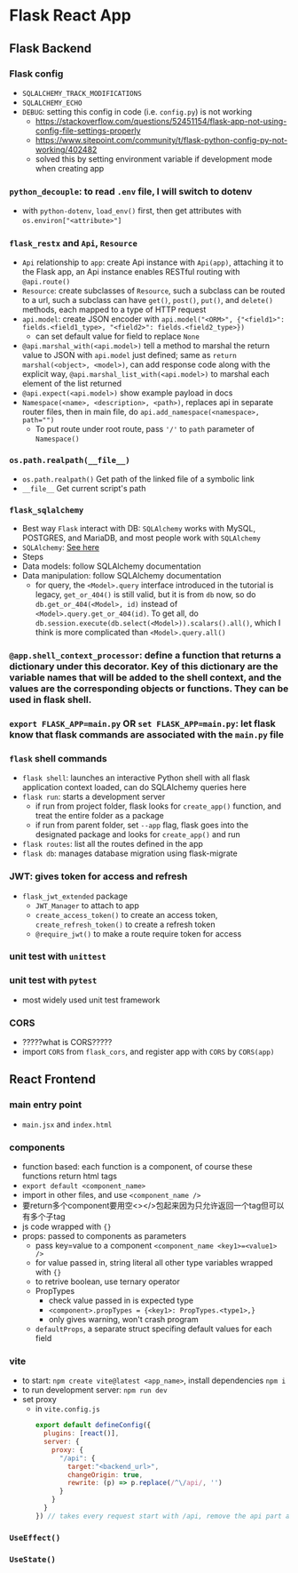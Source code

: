 # Flask React App
## Flask Backend
### Flask config
- `SQLALCHEMY_TRACK_MODIFICATIONS`
- `SQLALCHEMY_ECHO`
- `DEBUG`: setting this config in code (i.e. `config.py`) is not working
  - https://stackoverflow.com/questions/52451154/flask-app-not-using-config-file-settings-properly
  - https://www.sitepoint.com/community/t/flask-python-config-py-not-working/402482
  - solved this by setting environment variable if development mode when creating app
### `python_decouple`: to read `.env` file, I will switch to dotenv
- with `python-dotenv`, `load_env()` first, then get attributes with `os.environ["<attribute>"]`
### `flask_restx` and `Api`, `Resource`
- `Api` relationship to `app`: create Api instance with `Api(app)`, attaching it to the Flask app, an Api instance enables RESTful routing with `@api.route()`
- `Resource`: create subclasses of `Resource`, such a subclass can be routed to a url, such a subclass can have `get()`, `post()`, `put()`, and `delete()` methods, each mapped to a type of HTTP request
- `api.model`: create JSON encoder with `api.model("<ORM>", {"<field1>": fields.<field1_type>, "<field2>": fields.<field2_type>})`
  - can set default value for field to replace `None`
- `@api.marshal_with(<api.model>)` tell a method to marshal the return value to JSON with `api.model` just defined; same as `return marshal(<object>, <model>)`, can add response code along with the explicit way, `@api.marshal_list_with(<api.model>)` to marshal each element of the list returned
- `@api.expect(<api.model>)` show example payload in docs
- `Namespace(<name>, <description>, <path>)`, replaces api in separate router files, then in main file, do `api.add_namespace(<namespace>, path="")`
  - To put route under root route, pass `'/'` to `path` parameter of `Namespace()`
### `os.path.realpath(__file__)`
- `os.path.realpath()` Get path of the linked file of a symbolic link
- `__file__` Get current script's path
### `flask_sqlalchemy`
- Best way `Flask` interact with DB: `SQLAlchemy` works with MySQL, POSTGRES, and MariaDB, and most people work with `SQLAlchemy`
- `SQLAlchemy`: [See here](./SQLAlchemy.md)
- Steps
- Data models: follow SQLAlchemy documentation
- Data manipulation: follow SQLAlchemy documentation
  - for query, the `<Model>.query` interface introduced in the tutorial is legacy, `get_or_404()` is still valid, but it is from `db` now, so do `db.get_or_404(<Model>, id)` instead of `<Model>.query.get_or_404(id)`. To get all, do `db.session.execute(db.select(<Model>)).scalars().all()`, which I think is more complicated than `<Model>.query.all()`
### `@app.shell_context_processor`: define a function that returns a dictionary under this decorator. Key of this dictionary are the variable names that will be added to the shell context, and the values are the corresponding objects or functions. They can be used in flask shell.
### `export FLASK_APP=main.py` OR `set FLASK_APP=main.py`: let flask know that flask commands are associated with the `main.py` file
### `flask` shell commands
- `flask shell`: launches an interactive Python shell with all flask application context loaded, can do SQLAlchemy queries here
- `flask run`: starts a development server
  - if run from project folder, flask looks for `create_app()` function, and treat the entire folder as a package
  - if run from parent folder, set `--app` flag, flask goes into the designated package and looks for `create_app()` and run
- `flask routes`: list all the routes defined in the app
- `flask db`: manages database migration using flask-migrate
### JWT: gives token for access and refresh
  - `flask_jwt_extended` package
    - `JWT_Manager` to attach to app
    - `create_access_token()` to create an access token, `create_refresh_token()` to create a refresh token
    - `@require_jwt()` to make a route require token for access
### unit test with `unittest`
### unit test with `pytest`
- most widely used unit test framework
### CORS
  - ?????what is CORS?????
  - import `CORS` from `flask_cors`, and register app with `CORS` by `CORS(app)`
## React Frontend
### main entry point
- `main.jsx` and `index.html`
### components
- function based: each function is a component, of course these functions return html tags
- `export default <component_name>`
- import in other files, and use `<component_name />`
- 要return多个component要用空<></>包起来因为只允许返回一个tag但可以有多个子tag
- js code wrapped with `{}`
- props: passed to components as parameters
  - pass key=value to a component `<component_name <key1>=<value1> />`
  - for value passed in, string literal all other type variables wrapped with `{}`
  - to retrive boolean, use ternary operator
  - PropTypes
    - check value passed in is expected type
    - `<component>.propTypes = {<key1>: PropTypes.<type1>,}`
    - only gives warning, won't crash program
  - `defaultProps`, a separate struct specifing default values for each field
### vite
- to start: `npm create vite@latest <app_name>`, install dependencies `npm i`
- to run development server: `npm run dev`
- set proxy
  - in `vite.config.js`
    ```js
    export default defineConfig({
      plugins: [react()],
      server: {
        proxy: {
          "/api": {
            target:"<backend_url>",
            changeOrigin: true,
            rewrite: (p) => p.replace(/^\/api/, '')
          }
        }
      }
    }) // takes every request start with /api, remove the api part and send to backend
    ```
### `UseEffect()`
### `UseState()`